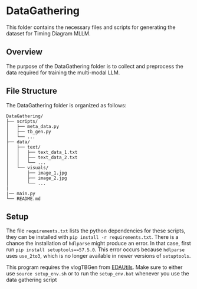 # DataGathering

This folder contains the necessary files and scripts for generating the dataset for Timing Diagram MLLM.

## Overview

The purpose of the DataGathering folder is to collect and preprocess the data required for training the multi-modal LLM.

## File Structure

The DataGathering folder is organized as follows:

```
DataGathering/
├── scripts/
│   ├── meta_data.py
│   ├── tb_gen.py
│   └── ...
├── data/
│   ├── text/
│   │   ├── text_data_1.txt
│   │   ├── text_data_2.txt
│   │   └── ...
│   └── visuals/
│       ├── image_1.jpg
│       ├── image_2.jpg
│       └── ...
|
|── main.py
└── README.md
```

## Setup
The file `requirements.txt` lists the python dependencies for these scripts, they can be installed with `pip install -r requirements.txt`. There is a chance the installation of `hdlparse` might produce an error.
In that case, first run `pip install setuptools==57.5.0`. This error occurs because `hdlparse` uses `use_2to3`, which is no longer available in newer versions of `setuptools`.  
  
This program requires the vlogTBGen from [EDAUtils](https://www.edautils.com/VlogTBGen.html). Make sure to either use `source setup_env.sh` or to run the `setup_env.bat` whenever you use the data gathering script

<!-- 1. Run the `data_collection.py` script to collect the required data from various sources.
2. Use the `data_preprocessing.py` script to preprocess the collected data, ensuring it is in the desired format for training the multi-modal LLM.
3. Customize the scripts as needed to suit your specific data gathering requirements. -->

<!-- ## Contributing

If you would like to contribute to the DataGathering folder, please follow these guidelines:

- Fork the repository and create a new branch for your contributions.
- Make your changes and submit a pull request, clearly describing the purpose and impact of your changes.

## License

This project is licensed under the [MIT License](LICENSE). -->
